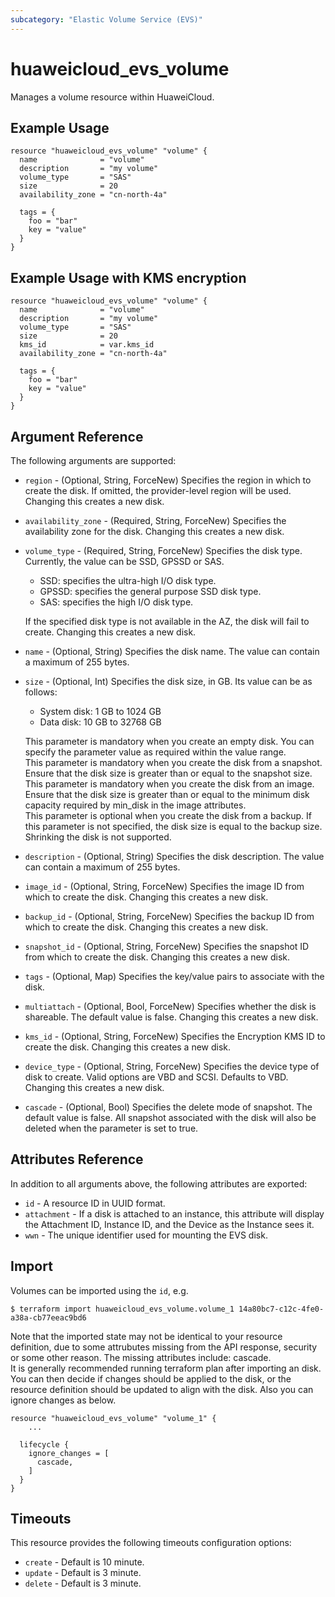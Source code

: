 ```yaml
---
subcategory: "Elastic Volume Service (EVS)"
---
```


# huaweicloud\_evs\_volume

Manages a volume resource within HuaweiCloud.

## Example Usage

```hcl
resource "huaweicloud_evs_volume" "volume" {
  name              = "volume"
  description       = "my volume"
  volume_type       = "SAS"
  size              = 20
  availability_zone = "cn-north-4a"

  tags = {
    foo = "bar"
    key = "value"
  }
}
```

## Example Usage with KMS encryption

```hcl
resource "huaweicloud_evs_volume" "volume" {
  name              = "volume"
  description       = "my volume"
  volume_type       = "SAS"
  size              = 20
  kms_id            = var.kms_id
  availability_zone = "cn-north-4a"

  tags = {
    foo = "bar"
    key = "value"
  }
}
```

## Argument Reference

The following arguments are supported:

* `region` - (Optional, String, ForceNew) Specifies the region in which to create the disk.
    If omitted, the provider-level region will be used.
    Changing this creates a new disk.

* `availability_zone` - (Required, String, ForceNew) Specifies the availability zone for the disk.
    Changing this creates a new disk.

* `volume_type` - (Required, String, ForceNew) Specifies the disk type.
    Currently, the value can be SSD, GPSSD or SAS.
    - SSD: specifies the ultra-high I/O disk type.
    - GPSSD: specifies the general purpose SSD disk type.
    - SAS: specifies the high I/O disk type.

    If the specified disk type is not available in the AZ, the disk will fail to create.
    Changing this creates a new disk.

* `name` - (Optional, String) Specifies the disk name. The value can contain a maximum of 255 bytes.

* `size` - (Optional, Int) Specifies the disk size, in GB. Its value can be as follows:
    - System disk: 1 GB to 1024 GB
    - Data disk: 10 GB to 32768 GB

    This parameter is mandatory when you create an empty disk. You can specify the parameter value as required within
    the value range.
    <br>This parameter is mandatory when you create the disk from a snapshot. Ensure that the disk size is greater
    than or equal to the snapshot size.
    <br>This parameter is mandatory when you create the disk from an image. Ensure that the disk size is greater than
    or equal to the minimum disk capacity required by min_disk in the image attributes.
    <br>This parameter is optional when you create the disk from a backup. If this parameter is not specified, the
    disk size is equal to the backup size.
    <br>Shrinking the disk is not supported.

* `description` - (Optional, String) Specifies the disk description. The value can contain a maximum of 255 bytes.

* `image_id` - (Optional, String, ForceNew) Specifies the image ID from which to create the disk.
    Changing this creates a new disk.

* `backup_id` - (Optional, String, ForceNew) Specifies the backup ID from which to create the disk.
    Changing this creates a new disk.

* `snapshot_id` - (Optional, String, ForceNew) Specifies the snapshot ID from which to create the disk.
    Changing this creates a new disk.

* `tags` - (Optional, Map) Specifies the key/value pairs to associate with the disk.

* `multiattach` - (Optional, Bool, ForceNew) Specifies whether the disk is shareable. The default value is false.
    Changing this creates a new disk.

* `kms_id` - (Optional, String, ForceNew) Specifies the Encryption KMS ID to create the disk.
    Changing this creates a new disk.

* `device_type` - (Optional, String, ForceNew) Specifies the device type of disk to create.
    Valid options are VBD and SCSI. Defaults to VBD.
    Changing this creates a new disk.

* `cascade` - (Optional, Bool) Specifies the delete mode of snapshot. The default value is false.
    All snapshot associated with the disk will also be deleted when the parameter is set to true.

## Attributes Reference

In addition to all arguments above, the following attributes are exported:

* `id` - A resource ID in UUID format.
* `attachment` - If a disk is attached to an instance, this attribute will display the Attachment ID, Instance ID,
    and the Device as the Instance sees it.
* `wwn` - The unique identifier used for mounting the EVS disk.

## Import

Volumes can be imported using the `id`, e.g.

```
$ terraform import huaweicloud_evs_volume.volume_1 14a80bc7-c12c-4fe0-a38a-cb77eeac9bd6
```
Note that the imported state may not be identical to your resource definition, due to some attrubutes missing from the
API response, security or some other reason. The missing attributes include: cascade.
<br>It is generally recommended running terraform plan after importing an disk.
<br>You can then decide if changes should be applied to the disk, or the resource definition should be updated to
align with the disk. Also you can ignore changes as below.
```
resource "huaweicloud_evs_volume" "volume_1" {
    ...

  lifecycle {
    ignore_changes = [
      cascade,
    ]
  }
}
```

## Timeouts
This resource provides the following timeouts configuration options:
- `create` - Default is 10 minute.
- `update` - Default is 3 minute.
- `delete` - Default is 3 minute.
